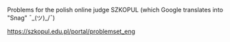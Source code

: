 Problems for the polish online judge SZKOPUL (which Google translates into "Snag" ¯\_(ツ)_/¯)

https://szkopul.edu.pl/portal/problemset_eng
